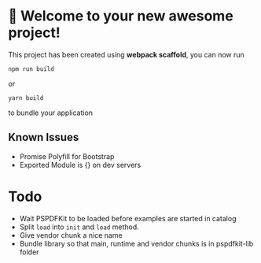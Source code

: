 # 🚀 Welcome to your new awesome project!

This project has been created using **webpack scaffold**, you can now run

```
npm run build
```

or

```
yarn build
```

to bundle your application

## Known Issues

- Promise Polyfill for Bootstrap
- Exported Module is {} on dev servers

# Todo
- Wait PSPDFKit to be loaded before examples are started in catalog
- Split `load` into `init` and `load` method.  
- Give vendor chunk a nice name
- Bundle library so that main, runtime and vendor chunks is in pspdfkit-lib folder